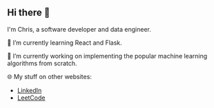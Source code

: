 ## Hi there 👋
I'm Chris, a software developer and data engineer.

🌱 I’m currently learning React and Flask.

🔭 I’m currently working on implementing the popular machine learning algorithms from scratch. 

🌐 My stuff on other websites:
- [LinkedIn](https://www.linkedin.com/in/chris-newton-32a5b6240/)
- [LeetCode](https://leetcode.com/u/chris_newton/)
